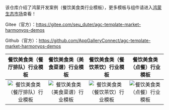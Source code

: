 该仓库介绍了鸿蒙开发案例（餐饮美食类行业模板），更多模板与组件请进入[鸿蒙生态市场](https://developer.huawei.com/consumer/cn/market/prod-list/4437348dd20f48249540d1b57ef2eff6/categoryL2_202410080002)查看！

Gitee（官方）：https://gitee.com/seu_duter/agc-template-market-harmonyos-demos

Github（官方）：https://github.com/AppGalleryConnect/agc-template-market-harmonyos-demos

| 餐饮美食类（餐厅排队）行业模板 | 餐饮美食类（美食菜谱）行业模板 | 餐饮美食类（餐饮茶饮）行业模板 | 餐饮美食类（点餐）行业模板 |
|:---:|:---:|:---:|:---:|
| ![餐饮美食类（餐厅排队）行业模板](https://communityfile-drcn.op.hicloud.com/FileServer/getFile/cmtyPrivate/300/034/957/0890086200300034957.20250627150633.83599460410095631173156774760558:20250802200656:2800:FC2FE498CF29A49FF8473E7D053A19D22BD69780F2B354E3EFAD79CB1E1FE015.png)| ![餐饮美食类（美食菜谱）行业模板](https://communityfile-drcn.op.hicloud.com/FileServer/getFile/cmtyPrivate/300/034/957/0890086200300034957.20250521155832.50358297140744647918458030987791:20250802200656:2800:F44CAA405EDB9EE59E9577C7E4AB0ABD7B84348B9CD0F8F8E2CF62020C1C547C.png) | ![餐饮美食类（餐饮茶饮）行业模板](https://communityfile-drcn.op.hicloud.com/FileServer/getFile/cmtyPrivate/300/034/957/0890086200300034957.20250514105323.29605138469822586720711321495960:20250802200656:2800:3F72BF77D386C322481FC2878EAAED4269A2046E1F8584553C8F375B3705BEBB.png) | ![餐饮美食类（点餐）行业模板 ](https://communityfile-drcn.op.hicloud.com/FileServer/getFile/cmtyPrivate/300/034/957/0890086200300034957.20250616154910.65816938773893388780412557939873:20250802200905:2800:B7013E9CF1CA255354CEA0580FFD56C978981EBA2DD0FEE900CDB618C1E43B27.png) |